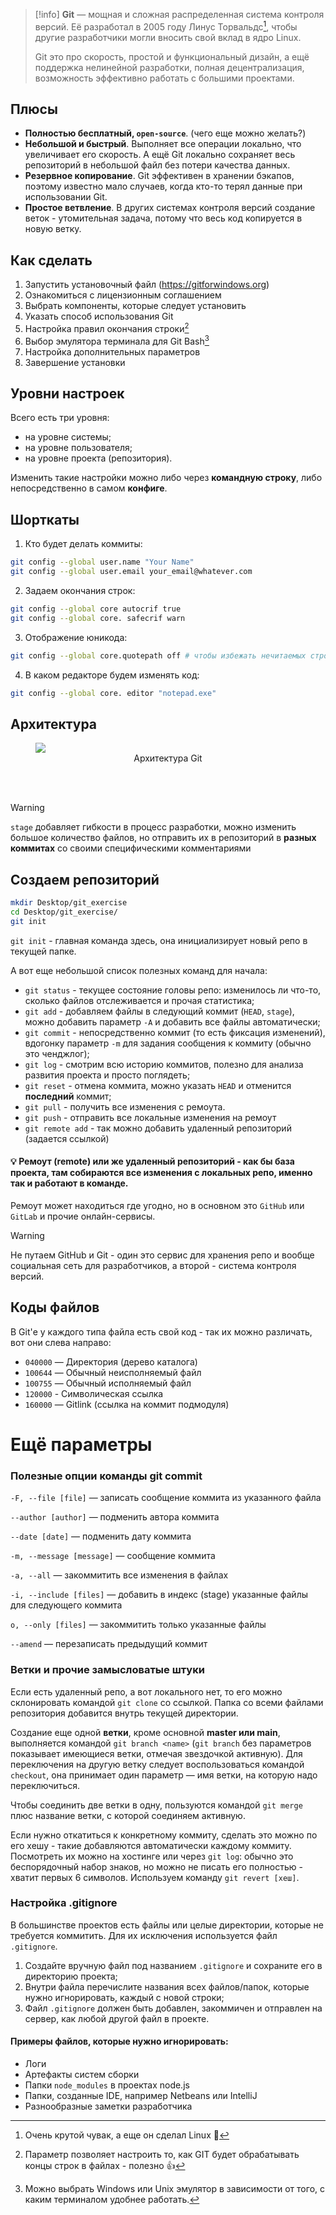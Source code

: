 > [!info]
> **Git** — мощная и сложная распределенная система контроля версий. Её разработал в 2005 году Линус Торвальдс[^1], чтобы другие разработчики могли вносить свой вклад в ядро Linux. 
> 
> Git это про скорость, простой и функциональный дизайн, а ещё поддержка нелинейной разработки, полная децентрализация, возможность эффективно работать с большими проектами.

## Плюсы

- **Полностью бесплатный, `open-source`**. (чего еще можно желать?)
- **Небольшой и быстрый**. Выполняет все операции локально, что увеличивает его скорость. А ещё Git локально сохраняет весь репозиторий в небольшой файл без потери качества данных.
- **Резервное копирование**. Git эффективен в хранении бэкапов, поэтому известно мало случаев, когда кто-то терял данные при использовании Git.
- **Простое ветвление**. В других системах контроля версий создание веток - утомительная задача, потому что весь код копируется в новую ветку.

## Как сделать

1. Запустить установочный файл (https://gitforwindows.org)
2. Ознакомиться с лицензионным соглашением
3. Выбрать компоненты, которые следует установить
4. Указать способ использования Git
5. Настройка правил окончания строки[^2]
6. Выбор эмулятора терминала для Git Bash[^3]
7. Настройка дополнительных параметров
8. Завершение установки

## Уровни настроек

Всего есть три уровня: 

- на уровне системы;
- на уровне пользователя;
- на уровне проекта (репозитория).

Изменить такие настройки можно либо через **командную строку**, либо непосредственно в самом **конфиге**.

## Шорткаты

1. Кто будет делать коммиты:

```bash
git config --global user.name "Your Name"
git config --global user.email your_email@whatever.com
```

2. Задаем окончания строк:

```bash
git config --global core autocrif true
git config --global core. safecrif warn
```

3. Отображение юникода:

```bash
git config --global core.quotepath off # чтобы избежать нечитаемых строк
```

4. В каком редакторе будем изменять код:

```bash
git config --global core. editor "notepad.exe"
```

## Архитектура

<figure>
  <img src='https://user-images.githubusercontent.com/74786850/234913281-088340e9-5498-4dfc-a620-2148f27188b9.png'>
  <figcaption align='center'>Архитектура Git</figcaption>
</figure>

<br><br>

> [!warning] 
> `stage` добавляет гибкости в процесс разработки, можно изменить большое количество файлов, но отправить их в репозиторий в **разных коммитах** со своими специфическими комментариями

## Создаем репозиторий

```bash
mkdir Desktop/git_exercise
cd Desktop/git_exercise/
git init
```

`git init` - главная команда здесь, она инициализирует новый репо в текущей папке.

А вот еще небольшой список полезных команд для начала:

- `git status` - текущее состояние головы репо: изменилось ли что-то, сколько файлов отслеживается и прочая статистика;
- `git add` - добавляем файлы в следующий коммит (`HEAD`, `stage`), можно добавить параметр `-A` и добавить все файлы автоматически;
- `git commit` - непосредственно коммит (то есть фиксация изменений), вдогонку параметр `-m` для задания сообщения к коммиту (обычно это ченджлог);
- `git log` - смотрим всю историю коммитов, полезно для анализа развития проекта и просто поглядеть;
- `git reset` - отмена коммита, можно указать `HEAD` и отменится **последний** коммит;
- `git pull` - получить все изменения с ремоута.
- `git push` - отправить все локальные изменения на ремоут
- `git remote add` - так можно добавить удаленный репозиторий (задается ссылкой)

#### :bulb: Ремоут (remote) или же удаленный репозиторий - как бы база проекта, там собираются все изменения с локальных репо, именно так и работают в команде.

Ремоут может находиться где угодно, но в основном это `GitHub` или `GitLab` и прочие онлайн-сервисы.

> [!warning]
> Не путаем GitHub и Git - один это сервис для хранения репо и вообще социальная сеть для разработчиков, а второй - система контроля версий.

## Коды файлов

В Git'е у каждого типа файла есть свой код - так их можно различать, вот они слева направо:

- `040000` — Директория (дерево каталога)
- `100644` — Обычный неисполняемый файл
- `100755` — Обычный исполняемый файл
- `120000` - Символическая ссылка
- `160000` — Gitlink (ссылка на коммит подмодуля)

# Ещё параметры

### Полезные опции команды git commit

`-F, --file [file]` — записать сообщение коммита из указанного файла

`--author [author]` — подменить автора коммита

`--date [date]` — подменить дату коммита

`-m, --message [message]` — сообщение коммита

`-a, --all` — закоммитить все изменения в файлах

`-i, --include [files]` — добавить в индекс (stage) указанные файлы для следующего коммита

`o, --only [files]` — закоммитить только указанные файлы

`--amend` — перезаписать предыдущий коммит

### Ветки и прочие замысловатые штуки

Если есть удаленный репо, а вот локального нет, то его можно склонировать командой `git clone` со ссылкой. Папка со всеми файлами репозитория добавится внутрь текущей директории.

Создание еще одной **ветки**, кроме основной **master или main**, выполняется командой 
`git branch <name>` (`git branch` без параметров показывает имеющиеся ветки, отмечая звездочкой активную). Для переключения на другую ветку следует воспользоваться командой `checkout`, она принимает один параметр — имя ветки, на которую надо переключиться.

Чтобы соединить две ветки в одну, пользуются командой `git merge` плюс название ветки, с которой соединяем активную.

Если нужно откатиться к конкретному коммиту, сделать это можно по его хешу - такие добавляются автоматически каждому коммиту. 
Посмотреть их можно на хостинге или через `git log`: обычно это беспорядочный набор знаков, но можно не писать его полностью - хватит первых 6 символов.
Используем команду `git revert [хеш]`.

### Настройка .gitignore

В большинстве проектов есть файлы или целые директории, которые не требуется коммитить. Для их исключения используется файл `.gitignore`.

1. Создайте вручную файл под названием `.gitignore` и сохраните его в директорию проекта;
2. Внутри файла перечислите названия всех файлов/папок, которые нужно игнорировать, каждый с новой строки;
3. Файл `.gitignore` должен быть добавлен, закоммичен и отправлен на сервер, как любой другой файл в проекте.

#### Примеры файлов, которые нужно игнорировать:

- Логи
- Артефакты систем сборки
- Папки `node_modules` в проектах node.js
- Папки, созданные IDE, например Netbeans или IntelliJ
- Разнообразные заметки разработчика

[^1]: Очень крутой чувак, а еще он сделал Linux 🐧
[^2]: Параметр позволяет настроить то, как GIT будет обрабатывать концы строк в файлах - полезно 👍
[^3]: Можно выбрать Windows или Unix эмулятор в зависимости от того, с каким терминалом удобнее работать.